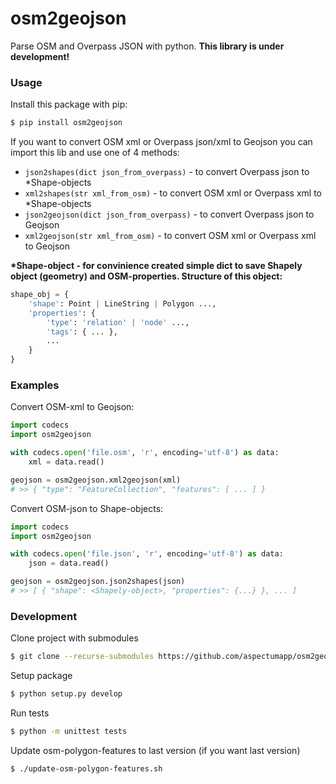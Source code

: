 # osm2geojson

Parse OSM and Overpass JSON with python.
**This library is under development!**

### Usage

Install this package with pip:

```sh
$ pip install osm2geojson
```

If you want to convert OSM xml or Overpass json/xml to Geojson you can import this lib and use one of 4 methods:

- `json2shapes(dict json_from_overpass)` - to convert Overpass json to \*Shape-objects
- `xml2shapes(str xml_from_osm)` - to convert OSM xml or Overpass xml to \*Shape-objects
- `json2geojson(dict json_from_overpass)` - to convert Overpass json to Geojson
- `xml2geojson(str xml_from_osm)` - to convert OSM xml or Overpass xml to Geojson

**\*Shape-object - for convinience created simple dict to save Shapely object (geometry) and OSM-properties. Structure of this object:**

```py
shape_obj = {
    'shape': Point | LineString | Polygon ...,
    'properties': {
        'type': 'relation' | 'node' ...,
        'tags': { ... },
        ...
    }
}
```

### Examples

Convert OSM-xml to Geojson:

```py
import codecs
import osm2geojson

with codecs.open('file.osm', 'r', encoding='utf-8') as data:
    xml = data.read()

geojson = osm2geojson.xml2geojson(xml)
# >> { "type": "FeatureCollection", "features": [ ... ] }
```

Convert OSM-json to Shape-objects:

```py
import codecs
import osm2geojson

with codecs.open('file.json', 'r', encoding='utf-8') as data:
    json = data.read()

geojson = osm2geojson.json2shapes(json)
# >> [ { "shape": <Shapely-object>, "properties": {...} }, ... ]
```

### Development

Clone project with submodules

```sh
$ git clone --recurse-submodules https://github.com/aspectumapp/osm2geojson.git
```

Setup package

```sh
$ python setup.py develop
```

Run tests

```sh
$ python -m unittest tests
```

Update osm-polygon-features to last version (if you want last version)

```sh
$ ./update-osm-polygon-features.sh
```
